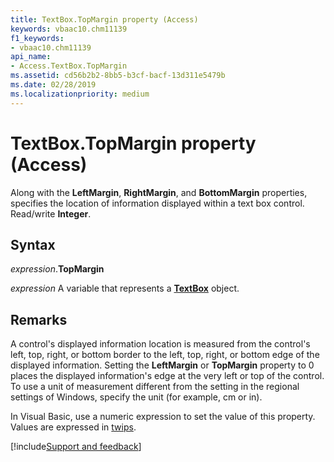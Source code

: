 ```yaml
---
title: TextBox.TopMargin property (Access)
keywords: vbaac10.chm11139
f1_keywords:
- vbaac10.chm11139
api_name:
- Access.TextBox.TopMargin
ms.assetid: cd56b2b2-8bb5-b3cf-bacf-13d311e5479b
ms.date: 02/28/2019
ms.localizationpriority: medium
---
```



# TextBox.TopMargin property (Access)

Along with the **LeftMargin**, **RightMargin**, and **BottomMargin** properties, specifies the location of information displayed within a text box control. Read/write **Integer**.


## Syntax

_expression_.**TopMargin**

_expression_ A variable that represents a **[TextBox](Access.TextBox.md)** object.


## Remarks

A control's displayed information location is measured from the control's left, top, right, or bottom border to the left, top, right, or bottom edge of the displayed information. Setting the **LeftMargin** or **TopMargin** property to 0 places the displayed information's edge at the very left or top of the control. To use a unit of measurement different from the setting in the regional settings of Windows, specify the unit (for example, cm or in).

In Visual Basic, use a numeric expression to set the value of this property. Values are expressed in [twips](../language/glossary/vbe-glossary.md#twip).



[!include[Support and feedback](~/includes/feedback-boilerplate.md)]